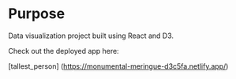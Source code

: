 # Purpose

Data visualization project built using React and D3. 

Check out the deployed app here:

[tallest_person] (https://monumental-meringue-d3c5fa.netlify.app/)

